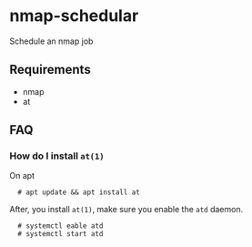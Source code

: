 # nmap-schedular
Schedule an nmap job

## Requirements
- nmap
- at
## FAQ
### How do I install `at(1)`
On apt
```
  # apt update && apt install at
``` 
After, you install `at(1)`, make sure you enable the `atd` daemon.
```
  # systemctl eable atd
  # systemctl start atd
```

